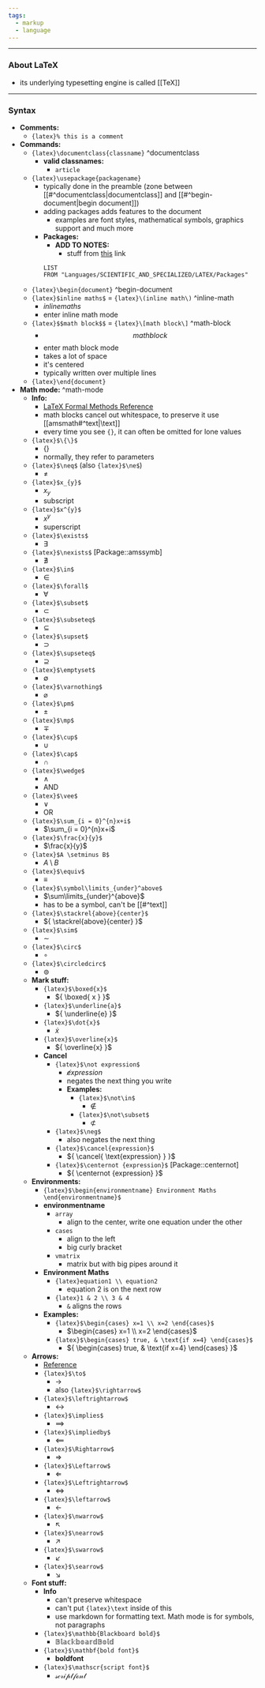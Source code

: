 ```yaml
---
tags:
  - markup
  - language
---
```

---

### About LaTeX

- its underlying typesetting engine is called [[TeX]]

---

### Syntax

- **Comments:**
	- `{latex}% this is a comment`
- **Commands:** 
	- `{latex}\documentclass{classname}` ^documentclass
		- **valid classnames:**
			- `article`
	- `{latex}\usepackage{packagename}`
		- typically done in the preamble (zone between [[#^documentclass|documentclass]] and [[#^begin-document|begin document]])
		- adding packages adds features to the document
			- examples are font styles, mathematical symbols, graphics support and much more
		- **Packages:**
			- **ADD TO NOTES:**
				- stuff from [this](https://www.physicsread.com/latex-real-number/) link
			```dataview
			LIST
			FROM "Languages/SCIENTIFIC_AND_SPECIALIZED/LATEX/Packages"
			```
	- `{latex}\begin{document}` ^begin-document
	- `{latex}$inline maths$` = `{latex}\(inline math\)` ^inline-math
		- $inline maths$
		- enter inline math mode
	- `{latex}$$math block$$` = `{latex}\[math block\]` ^math-block
		- $$math block$$
		- enter math block mode
		- takes a lot of space
		- it's centered
		- typically written over multiple lines
	- `{latex}\end{document}`
- **Math mode:** ^math-mode
	- **Info:**
		- [LaTeX Formal Methods Reference](https://www.cs.put.poznan.pl/ksiek/latexmath.html)
		- math blocks cancel out whitespace, to preserve it use [[amsmath#^text|\text]]
		- every time you see `{}`, it can often be omitted for lone values
	- `{latex}$\{\}$`
		- $\{\}$
		- normally, they refer to parameters
	- `{latex}$\neq$` (also `{latex}$\ne$`)
		- $\neq$
	- `{latex}$x_{y}$`
		- $x_{y}$
		- subscript
	- `{latex}$x^{y}$`
		- $x^{y}$
		- superscript
	- `{latex}$\exists$`
		- ${ \exists }$
	- `{latex}$\nexists$` [Package::amssymb]
		- ${ \nexists }$
	- `{latex}$\in$`
		- $\in$
	- `{latex}$\forall$`
		- $\forall$
	- `{latex}$\subset$`
		- $\subset$
	- `{latex}$\subseteq$`
		- $\subseteq$
	- `{latex}$\supset$`
		- ${ \supset }$
	- `{latex}$\supseteq$`
		- ${ \supseteq }$
	- `{latex}$\emptyset$`
		- ${ \emptyset }$
	- `{latex}$\varnothing$`
		- ${ \varnothing }$
	- `{latex}$\pm$`
		- ${ \pm }$
	- `{latex}$\mp$`
		- ${ \mp }$
	- `{latex}$\cup$`
		- $\cup$
	- `{latex}$\cap$`
		- $\cap$
	- `{latex}$\wedge$`
		- $\wedge$
		- AND
	- `{latex}$\vee$`
		- $\vee$
		- OR
	- `{latex}$\sum_{i = 0}^{n}x+i$`
		- $\sum_{i = 0}^{n}x+i$
	- `{latex}$\frac{x}{y}$`
		- $\frac{x}{y}$
	- `{latex}$A \setminus B$`
		- $A \setminus B$
	- `{latex}$\equiv$`
		- $\equiv$
	- `{latex}$\symbol\limits_{under}^above$`
		- $\sum\limits_{under}^{above}$
		- has to be a symbol, can't be [[#^text]]
	- `{latex}$\stackrel{above}{center}$`
		- ${ \stackrel{above}{center} }$
	- `{latex}$\sim$`
		- $\sim$
	- `{latex}$\circ$`
		- ${ \circ }$
	- `{latex}$\circledcirc$` 
		- ${ \circledcirc }$
	- **Mark stuff:**
		- `{latex}$\boxed{x}$` 
			- ${ \boxed{ x } }$
		- `{latex}$\underline{a}$`
			- ${ \underline{e} }$
		- `{latex}$\dot{x}$`
			- ${ \dot{x} }$
		- `{latex}$\overline{x}$`
			- ${ \overline{x} }$
		- **Cancel**
			- `{latex}$\not expression$`
				- ${ \not expression }$
				- negates the next thing you write
				- **Examples:**
					- `{latex}$\not\in$`
						- $\not\in$
					- `{latex}$\not\subset$`
						- $\not\subset$
			- `{latex}$\neg$`
				- also negates the next thing
			- `{latex}$\cancel{expression}$`
				- ${ \cancel{ \text{expression} } }$
			- `{latex}$\centernot {expression}$` [Package::centernot]
				- ${ \centernot {expression} }$
	- **Environments:**
		- `{latex}$\begin{environmentname} Environment Maths \end{environmentname}$`
		- **environmentname**
			- `array`
				- align to the center, write one equation under the other
			- `cases`
				- align to the left
				- big curly bracket
			- `vmatrix`
				- matrix but with big pipes around it
		- **Environment Maths**
			- `{latex}equation1 \\ equation2`
				- equation 2 is on the next row
			- `{latex}1 & 2 \\ 3 & 4`
				- `&` aligns the rows
		- **Examples:**
			- `{latex}$\begin{cases} x=1 \\ x=2 \end{cases}$`
				- $\begin{cases} x=1 \\ x=2 \end{cases}$
			- `{latex}$\begin{cases} true, & \text{if x=4} \end{cases}$`
				- ${ \begin{cases} true, & \text{if x=4} \end{cases} }$
	- **Arrows:**
		- [Reference](https://garsia.math.yorku.ca/MPWP/LATEXmath/node9.html)
		- `{latex}$\to$`
			- ${ \to }$
			- also `{latex}$\rightarrow$`
		- `{latex}$\leftrightarrow$`
			- $\leftrightarrow$
		- `{latex}$\implies$`
			- ${ \implies }$
		- `{latex}$\impliedby$`
			- ${ \impliedby }$
		- `{latex}$\Rightarrow$`
			- $\Rightarrow$
		- `{latex}$\Leftarrow$`
			- $\Leftarrow$
		- `{latex}$\Leftrightarrow$`
			- $\Leftrightarrow$
		- `{latex}$\leftarrow$`
			- $\leftarrow$
		- `{latex}$\nwarrow$`
			- ${ \nwarrow }$
		- `{latex}$\nearrow$`
			- ${ \nearrow }$
		- `{latex}$\swarrow$`
			- ${ \swarrow }$
		- `{latex}$\searrow$`
			- ${ \searrow }$
	- **Font stuff:**
		- **Info**
			- can't preserve whitespace
			- can't put `{latex}\text` inside of this
			- use markdown for formatting text. Math mode is for symbols, not paragraphs
		- `{latex}$\mathbb{Blackboard bold}$`
			- $\mathbb{Blackboard Bold}$
		- `{latex}$\mathbf{bold font}$`
			- $\mathbf{bold font}$
		- `{latex}$\mathscr{script font}$`
			- $\mathscr{script font}$